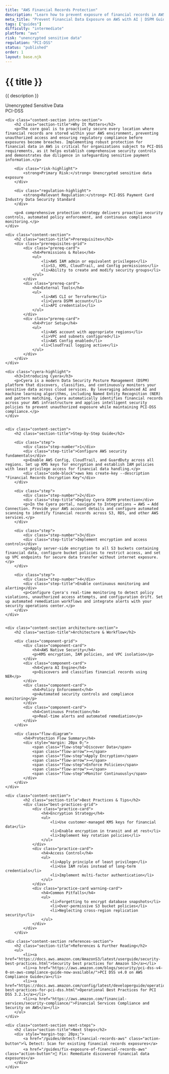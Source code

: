 ```yaml
---
title: "AWS Financial Records Protection"
description: "Learn how to prevent exposure of financial records in AWS environments. Follow step-by-step guidance for PCI-DSS compliance."
meta_title: "Prevent Financial Data Exposure on AWS with AI | DSPM Guide"
tags: ["guides"]
difficulty: "intermediate"
platform: "aws"
risk: "unencrypted sensitive data"
regulation: "PCI-DSS"
status: "published"
order: 1
layout: base.njk
---
```


<div class="container">
    <div class="header">
        <h1>{{ title }}</h1>
        <p>{{ description }}</p>
        <div class="badge">Unencrypted Sensitive Data</div>
        <div class="badge regulation">PCI-DSS</div>
    </div>

    <div class="content-section intro-section">
        <h2 class="section-title">Why It Matters</h2>
        <p>The core goal is to proactively secure every location where financial records are stored within your AWS environment, preventing unauthorized access and ensuring regulatory compliance before exposures become breaches. Implementing robust protection for financial data in AWS is critical for organizations subject to PCI-DSS requirements, as it helps establish comprehensive security controls and demonstrates due diligence in safeguarding sensitive payment information.</p>
        
        <div class="risk-highlight">
            <strong>Primary Risk:</strong> Unencrypted sensitive data exposure
        </div>
        
        <div class="regulation-highlight">
            <strong>Relevant Regulation:</strong> PCI-DSS Payment Card Industry Data Security Standard
        </div>
        
        <p>A comprehensive protection strategy delivers proactive security controls, automated policy enforcement, and continuous compliance monitoring.</p>
    </div>

    <div class="content-section">
        <h2 class="section-title">Prerequisites</h2>
        <div class="prerequisites-grid">
            <div class="prereq-card">
                <h4>Permissions & Roles</h4>
                <ul>
                    <li>AWS IAM admin or equivalent privileges</li>
                    <li>S3, KMS, CloudTrail, and Config permissions</li>
                    <li>Ability to create and modify security groups</li>
                </ul>
            </div>
            <div class="prereq-card">
                <h4>External Tools</h4>
                <ul>
                    <li>AWS CLI or Terraform</li>
                    <li>Cyera DSPM account</li>
                    <li>API credentials</li>
                </ul>
            </div>
            <div class="prereq-card">
                <h4>Prior Setup</h4>
                <ul>
                    <li>AWS account with appropriate regions</li>
                    <li>VPC and subnets configured</li>
                    <li>AWS Config enabled</li>
                    <li>CloudTrail logging active</li>
                </ul>
            </div>
        </div>
    </div>
	
    <div class="cyera-highlight">
        <h3>Introducing Cyera</h3>
        <p>Cyera is a modern Data Security Posture Management (DSPM) platform that discovers, classifies, and continuously monitors your sensitive data across cloud services. By leveraging advanced AI and machine learning algorithms, including Named Entity Recognition (NER) and pattern matching, Cyera automatically identifies financial records across your AWS infrastructure and applies intelligent security policies to prevent unauthorized exposure while maintaining PCI-DSS compliance.</p>
    </div>
	

    <div class="content-section">
        <h2 class="section-title">Step-by-Step Guide</h2>
        
        <div class="step">
            <div class="step-number">1</div>
            <div class="step-title">Configure AWS security fundamentals</div>
            <p>Enable AWS Config, CloudTrail, and GuardDuty across all regions. Set up KMS keys for encryption and establish IAM policies with least privilege access for financial data handling.</p>
            <div class="code-block">aws kms create-key --description "Financial Records Encryption Key"</div>
        </div>

        <div class="step">
            <div class="step-number">2</div>
            <div class="step-title">Deploy Cyera DSPM protection</div>
            <p>In the Cyera portal, navigate to Integrations → AWS → Add Connection. Provide your AWS account details and configure automated scanning to identify financial records across S3, RDS, and other AWS services.</p>
        </div>

        <div class="step">
            <div class="step-number">3</div>
            <div class="step-title">Implement encryption and access controls</div>
            <p>Apply server-side encryption to all S3 buckets containing financial data, configure bucket policies to restrict access, and set up VPC endpoints for secure data transfer without internet exposure.</p>
        </div>

        <div class="step">
            <div class="step-number">4</div>
            <div class="step-title">Enable continuous monitoring and alerting</div>
            <p>Configure Cyera's real-time monitoring to detect policy violations, unauthorized access attempts, and configuration drift. Set up automated remediation workflows and integrate alerts with your security operations center.</p>
        </div>
    </div>


    <div class="content-section architecture-section">
        <h2 class="section-title">Architecture & Workflow</h2>
        
        <div class="component-grid">
            <div class="component-card">
                <h4>AWS Native Security</h4>
                <p>KMS encryption, IAM policies, and VPC isolation</p>
            </div>
            <div class="component-card">
                <h4>Cyera AI Engine</h4>
                <p>Discovers and classifies financial records using NER</p>
            </div>
            <div class="component-card">
                <h4>Policy Enforcement</h4>
                <p>Automated security controls and compliance monitoring</p>
            </div>
            <div class="component-card">
                <h4>Continuous Protection</h4>
                <p>Real-time alerts and automated remediation</p>
            </div>
        </div>

        <div class="flow-diagram">
            <h4>Protection Flow Summary</h4>
            <div style="margin: 20px 0;">
                <span class="flow-step">Discover Data</span>
                <span class="flow-arrow">→</span>
                <span class="flow-step">Apply Encryption</span>
                <span class="flow-arrow">→</span>
                <span class="flow-step">Enforce Policies</span>
                <span class="flow-arrow">→</span>
                <span class="flow-step">Monitor Continuously</span>
            </div>
        </div>
    </div>

	<div class="content-section">
	        <h2 class="section-title">Best Practices & Tips</h2>
	        <div class="best-practices-grid">
	            <div class="practice-card">
	                <h4>Encryption Strategy</h4>
	                <ul>
	                    <li>Use customer-managed KMS keys for financial data</li>
	                    <li>Enable encryption in transit and at rest</li>
	                    <li>Implement key rotation policies</li>
	                </ul>
	            </div>
	            <div class="practice-card">
	                <h4>Access Control</h4>
	                <ul>
	                    <li>Apply principle of least privilege</li>
	                    <li>Use IAM roles instead of long-term credentials</li>
	                    <li>Implement multi-factor authentication</li>
	                </ul>
	            </div>
	            <div class="practice-card warning-card">
	                <h4>Common Pitfalls</h4>
	                <ul>
	                    <li>Forgetting to encrypt database snapshots</li>
	                    <li>Over-permissive S3 bucket policies</li>
	                    <li>Neglecting cross-region replication security</li>
	                </ul>
	            </div>
	        </div>
	    </div>

    <div class="content-section references-section">
        <h2 class="section-title">References & Further Reading</h2>
        <ul>
            <li><a href="https://docs.aws.amazon.com/AmazonS3/latest/userguide/security-best-practices.html">Security best practices for Amazon S3</a></li>
            <li><a href="https://aws.amazon.com/blogs/security/pci-dss-v4-0-on-aws-compliance-guide-now-available/">PCI DSS v4.0 on AWS Compliance Guide</a></li>
            <li><a href="https://docs.aws.amazon.com/config/latest/developerguide/operational-best-practices-for-pci-dss.html">Operational Best Practices for PCI DSS 3.2.1</a></li>
            <li><a href="https://aws.amazon.com/financial-services/security-compliance/">Financial Services Compliance and Security on AWS</a></li>
        </ul>
    </div>

    <div class="content-section next-steps">
        <h2 class="section-title">Next Steps</h2>
        <div style="margin-top: 20px;">
            <a href="/guides/detect-financial-records-aws" class="action-button">🔍 Detect: Scan for existing financial records exposures</a>
            <a href="/guides/fix-exposure-of-financial-records-aws" class="action-button">🔧 Fix: Remediate discovered financial data exposures</a>
        </div>
    </div>
</div>
